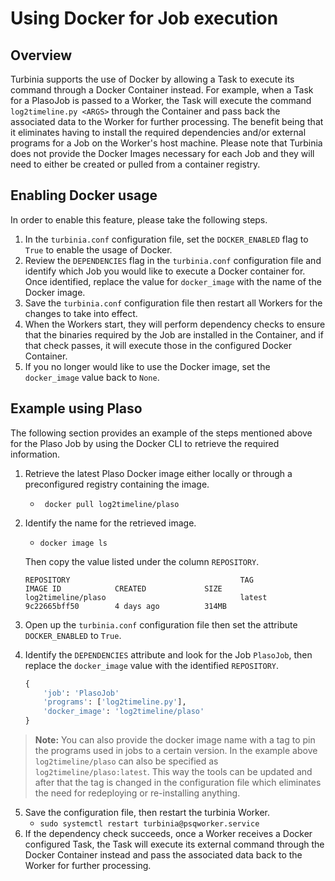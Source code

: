 # Using Docker for Job execution

## Overview 
Turbinia supports the use of Docker by allowing a Task to execute its command through a Docker Container instead. For example, when a Task for a PlasoJob is passed to a Worker, the Task will execute the command `log2timeline.py <ARGS>` through the Container and pass back the associated data to the Worker for further processing. The benefit being that it eliminates having to install the required dependencies and/or external programs for a Job on the Worker's host machine. Please note that Turbinia does not provide the Docker Images necessary for each Job and they will need to either be created or pulled from a container registry.

## Enabling Docker usage
In order to enable this feature, please take the following steps. 
1. In the `turbinia.conf` configuration file, set the `DOCKER_ENABLED` flag to `True` to enable the usage of Docker. 
2. Review the `DEPENDENCIES` flag in the `turbinia.conf` configuration file and identify which Job you would like to execute a Docker container for. Once identified, replace the value for `docker_image` with the name of the Docker image. 
3. Save the `turbinia.conf` configuration file then restart all Workers for the changes to take into effect. 
4. When the Workers start, they will perform dependency checks to ensure that the binaries required by the Job are installed in the Container, and if that check passes, it will execute those in the configured Docker Container. 
5. If you no longer would like to use the Docker image, set the `docker_image` value back to `None`.

## Example using Plaso
The following section provides an example of the steps mentioned above for the Plaso Job by using the Docker CLI to retrieve the required information.
1. Retrieve the latest Plaso Docker image either locally or through a preconfigured registry containing the image.
    * ` docker pull log2timeline/plaso`
2. Identify the  name for the retrieved image. 
    * `docker image ls`  

    Then copy the value listed under the column `REPOSITORY`.
    ```
    REPOSITORY                                      TAG                 IMAGE ID            CREATED             SIZE
    log2timeline/plaso                              latest              9c22665bff50        4 days ago          314MB
    ```
3. Open up the `turbinia.conf` configuration file then set the attribute `DOCKER_ENABLED` to `True`. 
4. Identify the `DEPENDENCIES` attribute and look for the Job `PlasoJob`, then replace the `docker_image` value with the identified `REPOSITORY`. 
    ```python
    {
        'job': 'PlasoJob'
        'programs': ['log2timeline.py'],
        'docker_image': 'log2timeline/plaso' 
    }
    ```
> **Note:** You can also provide the docker image name with a tag to pin the programs used in jobs to a certain version. In the example above `log2timeline/plaso` can also be specified as `log2timeline/plaso:latest`. This way the tools can be updated and after that the tag is changed in the configuration file which eliminates the need for redeploying or re-installing anything.   
    
5. Save the configuration file, then restart the turbinia Worker.
    * `sudo systemctl restart turbinia@psqworker.service`
6. If the dependency check succeeds, once a Worker receives a Docker configured Task, the Task will execute its external command through the Docker Container instead and pass the associated data back to the Worker for further processing. 
